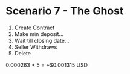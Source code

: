 # Scenario 7 - The Ghost

1. Create Contract
2. Make min deposit...
3. Wait till closing date...
4. Seller Withdraws
5. Delete

0.000263 * 5 = ~$0.001315 USD
